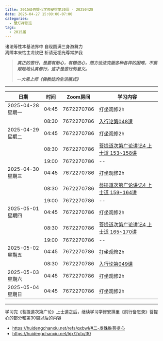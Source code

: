 ```yaml
---
title: 2015级菩提心学修安排第30周 - 20250428
date: 2025-04-27 15:00:00-07:00
categories:
  - 慧灯禅修班
tags:
  - 2015届
---
```

诸法等性本基法界中 自现圆满三身游舞力  
离障本来怙主龙钦巴 祈请无垢光尊常护我


> *__真正的苦行，是要有耐心，有精进心，想方设法克服各种各样的困难，不畏艰险地认真修行，这才是苦行的意义。__*
>
> --***大恩上师《佛教徒的生活模式》***

---

|日期 |时间|Zoom房间|学习内容|
|--|--|--|--|
| 2025-04-28 星期一|04:45|7672270786|打坐观修2h|
| |08:30|7672270786|[入行论第048课](https://huidengchanxiu.net/refs/rxl/05#第四十八节课) |
| 2025-04-29 星期二 |04:45|7672270786|打坐观修2h|
|   |08:30|7672270786| [菩提道次第广论讲记4 上士道 153~158讲](https://box.hdcxb.net/d/%E7%A6%85%E4%BF%AE%E7%8F%AD/%E8%8F%A9%E6%8F%90%E9%81%93%E6%AC%A1%E7%AC%AC%E5%B9%BF%E8%AE%BA/0153.%E8%8F%A9%E6%8F%90%E9%81%93%E6%AC%A1%E7%AC%AC%E5%B9%BF%E8%AE%BA-%E4%B8%8A%E5%A3%AB%E9%81%9320_(153_YXPC0105).mp4) |
|   |19:00|7672270786|--|
| 2025-04-30 星期三  |04:45|7672270786|打坐观修2h|
|   |08:30|7672270786| [菩提道次第广论讲记4 上士道 159~164讲](https://box.hdcxb.net/d/%E7%A6%85%E4%BF%AE%E7%8F%AD/%E8%8F%A9%E6%8F%90%E9%81%93%E6%AC%A1%E7%AC%AC%E5%B9%BF%E8%AE%BA/0159.%E8%8F%A9%E6%8F%90%E9%81%93%E6%AC%A1%E7%AC%AC%E5%B9%BF%E8%AE%BA-%E4%B8%8A%E5%A3%AB%E9%81%9326_(159_YXPC0105).mp4) |
|   |19:00|7672270786| -- |
| 2025-05-01 星期四|04:45|7672270786|打坐观修2h|
|   |08:30|7672270786| [菩提道次第广论讲记4 上士道 165~170讲](https://box.hdcxb.net/d/%E7%A6%85%E4%BF%AE%E7%8F%AD/%E8%8F%A9%E6%8F%90%E9%81%93%E6%AC%A1%E7%AC%AC%E5%B9%BF%E8%AE%BA/0165.%E8%8F%A9%E6%8F%90%E9%81%93%E6%AC%A1%E7%AC%AC%E5%B9%BF%E8%AE%BA-%E4%B8%8A%E5%A3%AB%E9%81%9332_(165_YXPC0105).mp4) |
|   |19:00|7672270786|--|
| 2025-05-02 星期五|04:45|7672270786|打坐观修2h|
| |08:30|7672270786|[入行论第049课](https://huidengchanxiu.net/refs/rxl/05#第四十九节课) |
| 2025-05-03 星期六|04:45|7672270786| 打坐观修2h |
| 2025-05-04 星期日|04:45|7672270786| 打坐观修2h |

---

学习完《菩提道次第广论》上士道之后，继续学习学修安排里《前行备忘录》菩提心的部分和第30周以后的内容

- <https://huidengchanxiu.net/refs/qxbwl/#二-发殊胜菩提心>
- <https://huidengchanxiu.net/5jx/2ptx/30>


